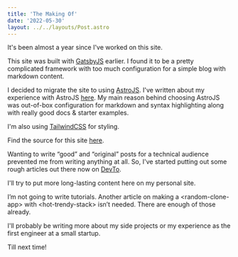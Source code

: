 ```yaml
---
title: 'The Making Of'
date: '2022-05-30'
layout: ../../layouts/Post.astro
---
```


It's been almost a year since I've worked on this site.

This site was built with [GatsbyJS](https://www.gatsbyjs.com/) earlier. I found it to be a pretty complicated framework with too much configuration for a simple blog with markdown content.

I decided to migrate the site to using [AstroJS](https://astro.build/). I've written about my experience with AstroJS [here](https://dev.to/tinfoil_knight/my-experience-with-astrojs-294h). My main reason behind choosing AstroJS was out-of-box configuration for markdown and syntax highlighting along with really good docs & starter examples.

I'm also using [TailwindCSS](https://tailwindcss.com/) for styling.

Find the source for this site [here](https://github.com/tinfoil-knight/tinfoil-knight.github.io).

Wanting to write “good” and “original” posts for a technical audience prevented me from writing anything at all. So, I've started putting out some rough articles out there now on [DevTo](https://dev.to/tinfoil_knight).

I'll try to put more long-lasting content here on my personal site.

I’m not going to write tutorials. Another article on making a \<random-clone-app\> with \<hot-trendy-stack\> isn’t needed. There are enough of those already.

I'll probably be writing more about my side projects or my experience as the first engineer at a small startup.

Till next time!
